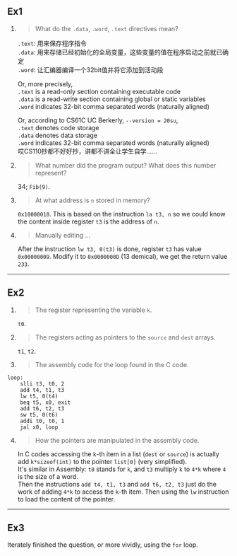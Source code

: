 ## Ex1
1. > What do the `.data`, `.word`, `.text` directives mean?  
   
   `.text`: 用来保存程序指令  
   `.data`: 用来存储已经初始化的全局变量，这些变量的值在程序启动之前就已确定  
   `.word`: 让汇编器编译一个32bit值并将它添加到活动段

   Or, more precisely,  
   `.text` is a read-only section containing executable code  
   `.data` is a read-write section containing global or static variables  
   `.word` indicates 32-bit comma separated words (naturally aligned)  

   Or, according to CS61C UC Berkerly, `--version = 20su`,  
   `.text` denotes code storage  
   `.data` denotes data storage  
   `.word` indicates 32-bit comma separated words (naturally aligned)  
   哎CS110抄都不好好抄，讲都不讲全让学生自学……

2. >What number did the program output? What does this number represent?

    34; `Fib(9)`.

3. >At what address is `n` stored in memory?
   
   `0x10000010`. This is based on the instruction `la t3, n` so we could know the content inside register `t3` is the address of `n`.

4. >Manually editing ...
   
   After the instruction `lw t3, 0(t3)` is done, register `t3` has value `0x00000009`. Modify it to `0x0000000D` (13 demical), we get the return value `233`.

---
## Ex2
1. >The register representing the variable `k`.  
   
   `t0`.

2. >The registers acting as pointers to the `source` and `dest` arrays.
   
   `t1`, `t2`.

3. >The assembly code for the loop found in the C code.
   
```
loop:
	slli t3, t0, 2
	add t4, t1, t3
	lw t5, 0(t4)
	beq t5, x0, exit
	add t6, t2, t3
	sw t5, 0(t6)
	addi t0, t0, 1
	jal x0, loop
```

4. >How the pointers are manipulated in the assembly code.
   
    In C codes accessing the `k`-th item in a list (`dest` or `source`) is actually add `k*sizeof(int)` to the pointer `list[0]` (very simplified).  
    It's similar in Assembly: `t0` stands for `k`, and `t3` multiply `k` to `4*k` where `4` is the size of a word.  
    Then the instructions `add t4, t1, t3` and `add t6, t2, t3` just do the work of adding `4*k` to access the `k`-th item. Then using the `lw` instruction to load the content of the pointer.
   
---
## Ex3
Iterately finished the question, or more vividly, using the `for` loop.